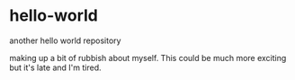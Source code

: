 # hello-world
another hello world repository

making up a bit of rubbish about myself. 
This could be much more exciting but it's late and I'm tired.
